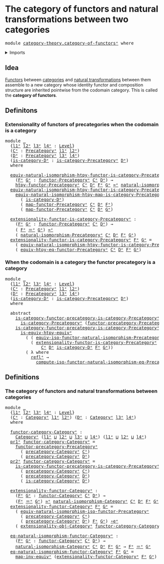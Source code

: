 # The category of functors and natural transformations between two categories

<pre class="Agda"><a id="88" class="Keyword">module</a> <a id="95" href="category-theory.category-of-functors%25E1%25B5%2589.html" class="Module">category-theory.category-of-functorsᵉ</a> <a id="133" class="Keyword">where</a>
</pre>
<details><summary>Imports</summary>

<pre class="Agda"><a id="189" class="Keyword">open</a> <a id="194" class="Keyword">import</a> <a id="201" href="category-theory.categories%25E1%25B5%2589.html" class="Module">category-theory.categoriesᵉ</a>
<a id="229" class="Keyword">open</a> <a id="234" class="Keyword">import</a> <a id="241" href="category-theory.category-of-maps-categories%25E1%25B5%2589.html" class="Module">category-theory.category-of-maps-categoriesᵉ</a>
<a id="286" class="Keyword">open</a> <a id="291" class="Keyword">import</a> <a id="298" href="category-theory.functors-categories%25E1%25B5%2589.html" class="Module">category-theory.functors-categoriesᵉ</a>
<a id="335" class="Keyword">open</a> <a id="340" class="Keyword">import</a> <a id="347" href="category-theory.functors-precategories%25E1%25B5%2589.html" class="Module">category-theory.functors-precategoriesᵉ</a>
<a id="387" class="Keyword">open</a> <a id="392" class="Keyword">import</a> <a id="399" href="category-theory.isomorphisms-in-categories%25E1%25B5%2589.html" class="Module">category-theory.isomorphisms-in-categoriesᵉ</a>
<a id="443" class="Keyword">open</a> <a id="448" class="Keyword">import</a> <a id="455" href="category-theory.natural-isomorphisms-functors-categories%25E1%25B5%2589.html" class="Module">category-theory.natural-isomorphisms-functors-categoriesᵉ</a>
<a id="513" class="Keyword">open</a> <a id="518" class="Keyword">import</a> <a id="525" href="category-theory.natural-isomorphisms-functors-precategories%25E1%25B5%2589.html" class="Module">category-theory.natural-isomorphisms-functors-precategoriesᵉ</a>
<a id="586" class="Keyword">open</a> <a id="591" class="Keyword">import</a> <a id="598" href="category-theory.precategories%25E1%25B5%2589.html" class="Module">category-theory.precategoriesᵉ</a>
<a id="629" class="Keyword">open</a> <a id="634" class="Keyword">import</a> <a id="641" href="category-theory.precategory-of-functors%25E1%25B5%2589.html" class="Module">category-theory.precategory-of-functorsᵉ</a>

<a id="683" class="Keyword">open</a> <a id="688" class="Keyword">import</a> <a id="695" href="foundation.dependent-pair-types%25E1%25B5%2589.html" class="Module">foundation.dependent-pair-typesᵉ</a>
<a id="728" class="Keyword">open</a> <a id="733" class="Keyword">import</a> <a id="740" href="foundation.equivalences%25E1%25B5%2589.html" class="Module">foundation.equivalencesᵉ</a>
<a id="765" class="Keyword">open</a> <a id="770" class="Keyword">import</a> <a id="777" href="foundation.identity-types%25E1%25B5%2589.html" class="Module">foundation.identity-typesᵉ</a>
<a id="804" class="Keyword">open</a> <a id="809" class="Keyword">import</a> <a id="816" href="foundation.universe-levels%25E1%25B5%2589.html" class="Module">foundation.universe-levelsᵉ</a>
</pre>
</details>

## Idea

[Functors](category-theory.functors-categories.md) between
[categories](category-theory.categories.md) and
[natural transformations](category-theory.natural-transformations-functors-categories.md)
between them assemble to a new category whose identity functor and composition
structure are inherited pointwise from the codomain category. This is called the
**category of functors**.

## Definitons

### Extensionality of functors of precategories when the codomain is a category

<pre class="Agda"><a id="1358" class="Keyword">module</a> <a id="1365" href="category-theory.category-of-functors%25E1%25B5%2589.html#1365" class="Module">_</a>
  <a id="1369" class="Symbol">{</a><a id="1370" href="category-theory.category-of-functors%25E1%25B5%2589.html#1370" class="Bound">l1ᵉ</a> <a id="1374" href="category-theory.category-of-functors%25E1%25B5%2589.html#1374" class="Bound">l2ᵉ</a> <a id="1378" href="category-theory.category-of-functors%25E1%25B5%2589.html#1378" class="Bound">l3ᵉ</a> <a id="1382" href="category-theory.category-of-functors%25E1%25B5%2589.html#1382" class="Bound">l4ᵉ</a> <a id="1386" class="Symbol">:</a> <a id="1388" href="Agda.Primitive.html#742" class="Postulate">Level</a><a id="1393" class="Symbol">}</a>
  <a id="1397" class="Symbol">(</a><a id="1398" href="category-theory.category-of-functors%25E1%25B5%2589.html#1398" class="Bound">Cᵉ</a> <a id="1401" class="Symbol">:</a> <a id="1403" href="category-theory.precategories%25E1%25B5%2589.html#3370" class="Function">Precategoryᵉ</a> <a id="1416" href="category-theory.category-of-functors%25E1%25B5%2589.html#1370" class="Bound">l1ᵉ</a> <a id="1420" href="category-theory.category-of-functors%25E1%25B5%2589.html#1374" class="Bound">l2ᵉ</a><a id="1423" class="Symbol">)</a>
  <a id="1427" class="Symbol">(</a><a id="1428" href="category-theory.category-of-functors%25E1%25B5%2589.html#1428" class="Bound">Dᵉ</a> <a id="1431" class="Symbol">:</a> <a id="1433" href="category-theory.precategories%25E1%25B5%2589.html#3370" class="Function">Precategoryᵉ</a> <a id="1446" href="category-theory.category-of-functors%25E1%25B5%2589.html#1378" class="Bound">l3ᵉ</a> <a id="1450" href="category-theory.category-of-functors%25E1%25B5%2589.html#1382" class="Bound">l4ᵉ</a><a id="1453" class="Symbol">)</a>
  <a id="1457" class="Symbol">(</a><a id="1458" href="category-theory.category-of-functors%25E1%25B5%2589.html#1458" class="Bound">is-category-Dᵉ</a> <a id="1473" class="Symbol">:</a> <a id="1475" href="category-theory.categories%25E1%25B5%2589.html#1906" class="Function">is-category-Precategoryᵉ</a> <a id="1500" href="category-theory.category-of-functors%25E1%25B5%2589.html#1428" class="Bound">Dᵉ</a><a id="1502" class="Symbol">)</a>
  <a id="1506" class="Keyword">where</a>

  <a id="1515" href="category-theory.category-of-functors%25E1%25B5%2589.html#1515" class="Function">equiv-natural-isomorphism-htpy-functor-is-category-Precategoryᵉ</a> <a id="1579" class="Symbol">:</a>
    <a id="1585" class="Symbol">(</a><a id="1586" href="category-theory.category-of-functors%25E1%25B5%2589.html#1586" class="Bound">Fᵉ</a> <a id="1589" href="category-theory.category-of-functors%25E1%25B5%2589.html#1589" class="Bound">Gᵉ</a> <a id="1592" class="Symbol">:</a> <a id="1594" href="category-theory.functors-precategories%25E1%25B5%2589.html#3980" class="Function">functor-Precategoryᵉ</a> <a id="1615" href="category-theory.category-of-functors%25E1%25B5%2589.html#1398" class="Bound">Cᵉ</a> <a id="1618" href="category-theory.category-of-functors%25E1%25B5%2589.html#1428" class="Bound">Dᵉ</a><a id="1620" class="Symbol">)</a> <a id="1622" class="Symbol">→</a>
    <a id="1628" href="category-theory.functors-precategories%25E1%25B5%2589.html#11177" class="Function">htpy-functor-Precategoryᵉ</a> <a id="1654" href="category-theory.category-of-functors%25E1%25B5%2589.html#1398" class="Bound">Cᵉ</a> <a id="1657" href="category-theory.category-of-functors%25E1%25B5%2589.html#1428" class="Bound">Dᵉ</a> <a id="1660" href="category-theory.category-of-functors%25E1%25B5%2589.html#1586" class="Bound">Fᵉ</a> <a id="1663" href="category-theory.category-of-functors%25E1%25B5%2589.html#1589" class="Bound">Gᵉ</a> <a id="1666" href="foundation-core.equivalences%25E1%25B5%2589.html#2662" class="Function Operator">≃ᵉ</a> <a id="1669" href="category-theory.natural-isomorphisms-functors-precategories%25E1%25B5%2589.html#4900" class="Function">natural-isomorphism-Precategoryᵉ</a> <a id="1702" href="category-theory.category-of-functors%25E1%25B5%2589.html#1398" class="Bound">Cᵉ</a> <a id="1705" href="category-theory.category-of-functors%25E1%25B5%2589.html#1428" class="Bound">Dᵉ</a> <a id="1708" href="category-theory.category-of-functors%25E1%25B5%2589.html#1586" class="Bound">Fᵉ</a> <a id="1711" href="category-theory.category-of-functors%25E1%25B5%2589.html#1589" class="Bound">Gᵉ</a>
  <a id="1716" href="category-theory.category-of-functors%25E1%25B5%2589.html#1515" class="Function">equiv-natural-isomorphism-htpy-functor-is-category-Precategoryᵉ</a> <a id="1780" href="category-theory.category-of-functors%25E1%25B5%2589.html#1780" class="Bound">Fᵉ</a> <a id="1783" href="category-theory.category-of-functors%25E1%25B5%2589.html#1783" class="Bound">Gᵉ</a> <a id="1786" class="Symbol">=</a>
    <a id="1792" href="category-theory.category-of-maps-categories%25E1%25B5%2589.html#2032" class="Function">equiv-natural-isomorphism-htpy-map-is-category-Precategoryᵉ</a> <a id="1852" href="category-theory.category-of-functors%25E1%25B5%2589.html#1398" class="Bound">Cᵉ</a> <a id="1855" href="category-theory.category-of-functors%25E1%25B5%2589.html#1428" class="Bound">Dᵉ</a>
      <a id="1864" class="Symbol">(</a> <a id="1866" href="category-theory.category-of-functors%25E1%25B5%2589.html#1458" class="Bound">is-category-Dᵉ</a><a id="1880" class="Symbol">)</a>
      <a id="1888" class="Symbol">(</a> <a id="1890" href="category-theory.functors-precategories%25E1%25B5%2589.html#4760" class="Function">map-functor-Precategoryᵉ</a> <a id="1915" href="category-theory.category-of-functors%25E1%25B5%2589.html#1398" class="Bound">Cᵉ</a> <a id="1918" href="category-theory.category-of-functors%25E1%25B5%2589.html#1428" class="Bound">Dᵉ</a> <a id="1921" href="category-theory.category-of-functors%25E1%25B5%2589.html#1780" class="Bound">Fᵉ</a><a id="1923" class="Symbol">)</a>
      <a id="1931" class="Symbol">(</a> <a id="1933" href="category-theory.functors-precategories%25E1%25B5%2589.html#4760" class="Function">map-functor-Precategoryᵉ</a> <a id="1958" href="category-theory.category-of-functors%25E1%25B5%2589.html#1398" class="Bound">Cᵉ</a> <a id="1961" href="category-theory.category-of-functors%25E1%25B5%2589.html#1428" class="Bound">Dᵉ</a> <a id="1964" href="category-theory.category-of-functors%25E1%25B5%2589.html#1783" class="Bound">Gᵉ</a><a id="1966" class="Symbol">)</a>

  <a id="1971" href="category-theory.category-of-functors%25E1%25B5%2589.html#1971" class="Function">extensionality-functor-is-category-Precategoryᵉ</a> <a id="2019" class="Symbol">:</a>
    <a id="2025" class="Symbol">(</a><a id="2026" href="category-theory.category-of-functors%25E1%25B5%2589.html#2026" class="Bound">Fᵉ</a> <a id="2029" href="category-theory.category-of-functors%25E1%25B5%2589.html#2029" class="Bound">Gᵉ</a> <a id="2032" class="Symbol">:</a> <a id="2034" href="category-theory.functors-precategories%25E1%25B5%2589.html#3980" class="Function">functor-Precategoryᵉ</a> <a id="2055" href="category-theory.category-of-functors%25E1%25B5%2589.html#1398" class="Bound">Cᵉ</a> <a id="2058" href="category-theory.category-of-functors%25E1%25B5%2589.html#1428" class="Bound">Dᵉ</a><a id="2060" class="Symbol">)</a> <a id="2062" class="Symbol">→</a>
    <a id="2068" class="Symbol">(</a> <a id="2070" href="category-theory.category-of-functors%25E1%25B5%2589.html#2026" class="Bound">Fᵉ</a> <a id="2073" href="foundation-core.identity-types%25E1%25B5%2589.html#2730" class="Function Operator">＝ᵉ</a> <a id="2076" href="category-theory.category-of-functors%25E1%25B5%2589.html#2029" class="Bound">Gᵉ</a><a id="2078" class="Symbol">)</a> <a id="2080" href="foundation-core.equivalences%25E1%25B5%2589.html#2662" class="Function Operator">≃ᵉ</a>
    <a id="2087" class="Symbol">(</a> <a id="2089" href="category-theory.natural-isomorphisms-functors-precategories%25E1%25B5%2589.html#4900" class="Function">natural-isomorphism-Precategoryᵉ</a> <a id="2122" href="category-theory.category-of-functors%25E1%25B5%2589.html#1398" class="Bound">Cᵉ</a> <a id="2125" href="category-theory.category-of-functors%25E1%25B5%2589.html#1428" class="Bound">Dᵉ</a> <a id="2128" href="category-theory.category-of-functors%25E1%25B5%2589.html#2026" class="Bound">Fᵉ</a> <a id="2131" href="category-theory.category-of-functors%25E1%25B5%2589.html#2029" class="Bound">Gᵉ</a><a id="2133" class="Symbol">)</a>
  <a id="2137" href="category-theory.category-of-functors%25E1%25B5%2589.html#1971" class="Function">extensionality-functor-is-category-Precategoryᵉ</a> <a id="2185" href="category-theory.category-of-functors%25E1%25B5%2589.html#2185" class="Bound">Fᵉ</a> <a id="2188" href="category-theory.category-of-functors%25E1%25B5%2589.html#2188" class="Bound">Gᵉ</a> <a id="2191" class="Symbol">=</a>
    <a id="2197" class="Symbol">(</a> <a id="2199" href="category-theory.category-of-functors%25E1%25B5%2589.html#1515" class="Function">equiv-natural-isomorphism-htpy-functor-is-category-Precategoryᵉ</a> <a id="2263" href="category-theory.category-of-functors%25E1%25B5%2589.html#2185" class="Bound">Fᵉ</a> <a id="2266" href="category-theory.category-of-functors%25E1%25B5%2589.html#2188" class="Bound">Gᵉ</a><a id="2268" class="Symbol">)</a> <a id="2270" href="foundation-core.equivalences%25E1%25B5%2589.html#14156" class="Function Operator">∘eᵉ</a>
    <a id="2278" class="Symbol">(</a> <a id="2280" href="category-theory.functors-precategories%25E1%25B5%2589.html#11384" class="Function">equiv-htpy-eq-functor-Precategoryᵉ</a> <a id="2315" href="category-theory.category-of-functors%25E1%25B5%2589.html#1398" class="Bound">Cᵉ</a> <a id="2318" href="category-theory.category-of-functors%25E1%25B5%2589.html#1428" class="Bound">Dᵉ</a> <a id="2321" href="category-theory.category-of-functors%25E1%25B5%2589.html#2185" class="Bound">Fᵉ</a> <a id="2324" href="category-theory.category-of-functors%25E1%25B5%2589.html#2188" class="Bound">Gᵉ</a><a id="2326" class="Symbol">)</a>
</pre>
### When the codomain is a category the functor precategory is a category

<pre class="Agda"><a id="2416" class="Keyword">module</a> <a id="2423" href="category-theory.category-of-functors%25E1%25B5%2589.html#2423" class="Module">_</a>
  <a id="2427" class="Symbol">{</a><a id="2428" href="category-theory.category-of-functors%25E1%25B5%2589.html#2428" class="Bound">l1ᵉ</a> <a id="2432" href="category-theory.category-of-functors%25E1%25B5%2589.html#2432" class="Bound">l2ᵉ</a> <a id="2436" href="category-theory.category-of-functors%25E1%25B5%2589.html#2436" class="Bound">l3ᵉ</a> <a id="2440" href="category-theory.category-of-functors%25E1%25B5%2589.html#2440" class="Bound">l4ᵉ</a> <a id="2444" class="Symbol">:</a> <a id="2446" href="Agda.Primitive.html#742" class="Postulate">Level</a><a id="2451" class="Symbol">}</a>
  <a id="2455" class="Symbol">(</a><a id="2456" href="category-theory.category-of-functors%25E1%25B5%2589.html#2456" class="Bound">Cᵉ</a> <a id="2459" class="Symbol">:</a> <a id="2461" href="category-theory.precategories%25E1%25B5%2589.html#3370" class="Function">Precategoryᵉ</a> <a id="2474" href="category-theory.category-of-functors%25E1%25B5%2589.html#2428" class="Bound">l1ᵉ</a> <a id="2478" href="category-theory.category-of-functors%25E1%25B5%2589.html#2432" class="Bound">l2ᵉ</a><a id="2481" class="Symbol">)</a>
  <a id="2485" class="Symbol">(</a><a id="2486" href="category-theory.category-of-functors%25E1%25B5%2589.html#2486" class="Bound">Dᵉ</a> <a id="2489" class="Symbol">:</a> <a id="2491" href="category-theory.precategories%25E1%25B5%2589.html#3370" class="Function">Precategoryᵉ</a> <a id="2504" href="category-theory.category-of-functors%25E1%25B5%2589.html#2436" class="Bound">l3ᵉ</a> <a id="2508" href="category-theory.category-of-functors%25E1%25B5%2589.html#2440" class="Bound">l4ᵉ</a><a id="2511" class="Symbol">)</a>
  <a id="2515" class="Symbol">(</a><a id="2516" href="category-theory.category-of-functors%25E1%25B5%2589.html#2516" class="Bound">is-category-Dᵉ</a> <a id="2531" class="Symbol">:</a> <a id="2533" href="category-theory.categories%25E1%25B5%2589.html#1906" class="Function">is-category-Precategoryᵉ</a> <a id="2558" href="category-theory.category-of-functors%25E1%25B5%2589.html#2486" class="Bound">Dᵉ</a><a id="2560" class="Symbol">)</a>
  <a id="2564" class="Keyword">where</a>

  <a id="2573" class="Keyword">abstract</a>
    <a id="2586" href="category-theory.category-of-functors%25E1%25B5%2589.html#2586" class="Function">is-category-functor-precategory-is-category-Precategoryᵉ</a> <a id="2643" class="Symbol">:</a>
      <a id="2651" href="category-theory.categories%25E1%25B5%2589.html#1906" class="Function">is-category-Precategoryᵉ</a> <a id="2676" class="Symbol">(</a><a id="2677" href="category-theory.precategory-of-functors%25E1%25B5%2589.html#5998" class="Function">functor-precategory-Precategoryᵉ</a> <a id="2710" href="category-theory.category-of-functors%25E1%25B5%2589.html#2456" class="Bound">Cᵉ</a> <a id="2713" href="category-theory.category-of-functors%25E1%25B5%2589.html#2486" class="Bound">Dᵉ</a><a id="2715" class="Symbol">)</a>
    <a id="2721" href="category-theory.category-of-functors%25E1%25B5%2589.html#2586" class="Function">is-category-functor-precategory-is-category-Precategoryᵉ</a> <a id="2778" href="category-theory.category-of-functors%25E1%25B5%2589.html#2778" class="Bound">Fᵉ</a> <a id="2781" href="category-theory.category-of-functors%25E1%25B5%2589.html#2781" class="Bound">Gᵉ</a> <a id="2784" class="Symbol">=</a>
      <a id="2792" href="foundation-core.equivalences%25E1%25B5%2589.html#15867" class="Function">is-equiv-htpy-equivᵉ</a>
        <a id="2821" class="Symbol">(</a> <a id="2823" class="Symbol">(</a> <a id="2825" href="category-theory.precategory-of-functors%25E1%25B5%2589.html#11936" class="Function">equiv-iso-functor-natural-isomorphism-Precategoryᵉ</a> <a id="2876" href="category-theory.category-of-functors%25E1%25B5%2589.html#2456" class="Bound">Cᵉ</a> <a id="2879" href="category-theory.category-of-functors%25E1%25B5%2589.html#2486" class="Bound">Dᵉ</a> <a id="2882" href="category-theory.category-of-functors%25E1%25B5%2589.html#2778" class="Bound">Fᵉ</a> <a id="2885" href="category-theory.category-of-functors%25E1%25B5%2589.html#2781" class="Bound">Gᵉ</a><a id="2887" class="Symbol">)</a> <a id="2889" href="foundation-core.equivalences%25E1%25B5%2589.html#14156" class="Function Operator">∘eᵉ</a>
          <a id="2903" class="Symbol">(</a> <a id="2905" href="category-theory.category-of-functors%25E1%25B5%2589.html#1971" class="Function">extensionality-functor-is-category-Precategoryᵉ</a>
              <a id="2967" href="category-theory.category-of-functors%25E1%25B5%2589.html#2456" class="Bound">Cᵉ</a> <a id="2970" href="category-theory.category-of-functors%25E1%25B5%2589.html#2486" class="Bound">Dᵉ</a> <a id="2973" href="category-theory.category-of-functors%25E1%25B5%2589.html#2516" class="Bound">is-category-Dᵉ</a> <a id="2988" href="category-theory.category-of-functors%25E1%25B5%2589.html#2778" class="Bound">Fᵉ</a> <a id="2991" href="category-theory.category-of-functors%25E1%25B5%2589.html#2781" class="Bound">Gᵉ</a><a id="2993" class="Symbol">))</a>
        <a id="3004" class="Symbol">(</a> <a id="3006" class="Symbol">λ</a> <a id="3008" class="Keyword">where</a>
          <a id="3024" href="foundation-core.identity-types%25E1%25B5%2589.html#2694" class="InductiveConstructor">reflᵉ</a> <a id="3030" class="Symbol">→</a>
            <a id="3044" href="category-theory.precategory-of-functors%25E1%25B5%2589.html#12779" class="Function">compute-iso-functor-natural-isomorphism-eq-Precategoryᵉ</a> <a id="3100" href="category-theory.category-of-functors%25E1%25B5%2589.html#2456" class="Bound">Cᵉ</a> <a id="3103" href="category-theory.category-of-functors%25E1%25B5%2589.html#2486" class="Bound">Dᵉ</a> <a id="3106" href="category-theory.category-of-functors%25E1%25B5%2589.html#2778" class="Bound">Fᵉ</a> <a id="3109" href="category-theory.category-of-functors%25E1%25B5%2589.html#2781" class="Bound">Gᵉ</a> <a id="3112" href="foundation-core.identity-types%25E1%25B5%2589.html#2694" class="InductiveConstructor">reflᵉ</a><a id="3117" class="Symbol">)</a>
</pre>
## Definitions

### The category of functors and natural transformations between categories

<pre class="Agda"><a id="3225" class="Keyword">module</a> <a id="3232" href="category-theory.category-of-functors%25E1%25B5%2589.html#3232" class="Module">_</a>
  <a id="3236" class="Symbol">{</a><a id="3237" href="category-theory.category-of-functors%25E1%25B5%2589.html#3237" class="Bound">l1ᵉ</a> <a id="3241" href="category-theory.category-of-functors%25E1%25B5%2589.html#3241" class="Bound">l2ᵉ</a> <a id="3245" href="category-theory.category-of-functors%25E1%25B5%2589.html#3245" class="Bound">l3ᵉ</a> <a id="3249" href="category-theory.category-of-functors%25E1%25B5%2589.html#3249" class="Bound">l4ᵉ</a> <a id="3253" class="Symbol">:</a> <a id="3255" href="Agda.Primitive.html#742" class="Postulate">Level</a><a id="3260" class="Symbol">}</a>
  <a id="3264" class="Symbol">(</a><a id="3265" href="category-theory.category-of-functors%25E1%25B5%2589.html#3265" class="Bound">Cᵉ</a> <a id="3268" class="Symbol">:</a> <a id="3270" href="category-theory.categories%25E1%25B5%2589.html#2222" class="Function">Categoryᵉ</a> <a id="3280" href="category-theory.category-of-functors%25E1%25B5%2589.html#3237" class="Bound">l1ᵉ</a> <a id="3284" href="category-theory.category-of-functors%25E1%25B5%2589.html#3241" class="Bound">l2ᵉ</a><a id="3287" class="Symbol">)</a> <a id="3289" class="Symbol">(</a><a id="3290" href="category-theory.category-of-functors%25E1%25B5%2589.html#3290" class="Bound">Dᵉ</a> <a id="3293" class="Symbol">:</a> <a id="3295" href="category-theory.categories%25E1%25B5%2589.html#2222" class="Function">Categoryᵉ</a> <a id="3305" href="category-theory.category-of-functors%25E1%25B5%2589.html#3245" class="Bound">l3ᵉ</a> <a id="3309" href="category-theory.category-of-functors%25E1%25B5%2589.html#3249" class="Bound">l4ᵉ</a><a id="3312" class="Symbol">)</a>
  <a id="3316" class="Keyword">where</a>

  <a id="3325" href="category-theory.category-of-functors%25E1%25B5%2589.html#3325" class="Function">functor-category-Categoryᵉ</a> <a id="3352" class="Symbol">:</a>
    <a id="3358" href="category-theory.categories%25E1%25B5%2589.html#2222" class="Function">Categoryᵉ</a> <a id="3368" class="Symbol">(</a><a id="3369" href="category-theory.category-of-functors%25E1%25B5%2589.html#3237" class="Bound">l1ᵉ</a> <a id="3373" href="Agda.Primitive.html#961" class="Primitive Operator">⊔</a> <a id="3375" href="category-theory.category-of-functors%25E1%25B5%2589.html#3241" class="Bound">l2ᵉ</a> <a id="3379" href="Agda.Primitive.html#961" class="Primitive Operator">⊔</a> <a id="3381" href="category-theory.category-of-functors%25E1%25B5%2589.html#3245" class="Bound">l3ᵉ</a> <a id="3385" href="Agda.Primitive.html#961" class="Primitive Operator">⊔</a> <a id="3387" href="category-theory.category-of-functors%25E1%25B5%2589.html#3249" class="Bound">l4ᵉ</a><a id="3390" class="Symbol">)</a> <a id="3392" class="Symbol">(</a><a id="3393" href="category-theory.category-of-functors%25E1%25B5%2589.html#3237" class="Bound">l1ᵉ</a> <a id="3397" href="Agda.Primitive.html#961" class="Primitive Operator">⊔</a> <a id="3399" href="category-theory.category-of-functors%25E1%25B5%2589.html#3241" class="Bound">l2ᵉ</a> <a id="3403" href="Agda.Primitive.html#961" class="Primitive Operator">⊔</a> <a id="3405" href="category-theory.category-of-functors%25E1%25B5%2589.html#3249" class="Bound">l4ᵉ</a><a id="3408" class="Symbol">)</a>
  <a id="3412" href="foundation.dependent-pair-types%25E1%25B5%2589.html#697" class="Field">pr1ᵉ</a> <a id="3417" href="category-theory.category-of-functors%25E1%25B5%2589.html#3325" class="Function">functor-category-Categoryᵉ</a> <a id="3444" class="Symbol">=</a>
    <a id="3450" href="category-theory.precategory-of-functors%25E1%25B5%2589.html#5998" class="Function">functor-precategory-Precategoryᵉ</a>
      <a id="3489" class="Symbol">(</a> <a id="3491" href="category-theory.categories%25E1%25B5%2589.html#2419" class="Function">precategory-Categoryᵉ</a> <a id="3513" href="category-theory.category-of-functors%25E1%25B5%2589.html#3265" class="Bound">Cᵉ</a><a id="3515" class="Symbol">)</a>
      <a id="3523" class="Symbol">(</a> <a id="3525" href="category-theory.categories%25E1%25B5%2589.html#2419" class="Function">precategory-Categoryᵉ</a> <a id="3547" href="category-theory.category-of-functors%25E1%25B5%2589.html#3290" class="Bound">Dᵉ</a><a id="3549" class="Symbol">)</a>
  <a id="3553" href="foundation.dependent-pair-types%25E1%25B5%2589.html#711" class="Field">pr2ᵉ</a> <a id="3558" href="category-theory.category-of-functors%25E1%25B5%2589.html#3325" class="Function">functor-category-Categoryᵉ</a> <a id="3585" class="Symbol">=</a>
    <a id="3591" href="category-theory.category-of-functors%25E1%25B5%2589.html#2586" class="Function">is-category-functor-precategory-is-category-Precategoryᵉ</a>
      <a id="3654" class="Symbol">(</a> <a id="3656" href="category-theory.categories%25E1%25B5%2589.html#2419" class="Function">precategory-Categoryᵉ</a> <a id="3678" href="category-theory.category-of-functors%25E1%25B5%2589.html#3265" class="Bound">Cᵉ</a><a id="3680" class="Symbol">)</a>
      <a id="3688" class="Symbol">(</a> <a id="3690" href="category-theory.categories%25E1%25B5%2589.html#2419" class="Function">precategory-Categoryᵉ</a> <a id="3712" href="category-theory.category-of-functors%25E1%25B5%2589.html#3290" class="Bound">Dᵉ</a><a id="3714" class="Symbol">)</a>
      <a id="3722" class="Symbol">(</a> <a id="3724" href="category-theory.categories%25E1%25B5%2589.html#5090" class="Function">is-category-Categoryᵉ</a> <a id="3746" href="category-theory.category-of-functors%25E1%25B5%2589.html#3290" class="Bound">Dᵉ</a><a id="3748" class="Symbol">)</a>

  <a id="3753" href="category-theory.category-of-functors%25E1%25B5%2589.html#3753" class="Function">extensionality-functor-Categoryᵉ</a> <a id="3786" class="Symbol">:</a>
    <a id="3792" class="Symbol">(</a><a id="3793" href="category-theory.category-of-functors%25E1%25B5%2589.html#3793" class="Bound">Fᵉ</a> <a id="3796" href="category-theory.category-of-functors%25E1%25B5%2589.html#3796" class="Bound">Gᵉ</a> <a id="3799" class="Symbol">:</a> <a id="3801" href="category-theory.functors-categories%25E1%25B5%2589.html#2321" class="Function">functor-Categoryᵉ</a> <a id="3819" href="category-theory.category-of-functors%25E1%25B5%2589.html#3265" class="Bound">Cᵉ</a> <a id="3822" href="category-theory.category-of-functors%25E1%25B5%2589.html#3290" class="Bound">Dᵉ</a><a id="3824" class="Symbol">)</a> <a id="3826" class="Symbol">→</a>
    <a id="3832" class="Symbol">(</a><a id="3833" href="category-theory.category-of-functors%25E1%25B5%2589.html#3793" class="Bound">Fᵉ</a> <a id="3836" href="foundation-core.identity-types%25E1%25B5%2589.html#2730" class="Function Operator">＝ᵉ</a> <a id="3839" href="category-theory.category-of-functors%25E1%25B5%2589.html#3796" class="Bound">Gᵉ</a><a id="3841" class="Symbol">)</a> <a id="3843" href="foundation-core.equivalences%25E1%25B5%2589.html#2662" class="Function Operator">≃ᵉ</a> <a id="3846" href="category-theory.natural-isomorphisms-functors-categories%25E1%25B5%2589.html#4713" class="Function">natural-isomorphism-Categoryᵉ</a> <a id="3876" href="category-theory.category-of-functors%25E1%25B5%2589.html#3265" class="Bound">Cᵉ</a> <a id="3879" href="category-theory.category-of-functors%25E1%25B5%2589.html#3290" class="Bound">Dᵉ</a> <a id="3882" href="category-theory.category-of-functors%25E1%25B5%2589.html#3793" class="Bound">Fᵉ</a> <a id="3885" href="category-theory.category-of-functors%25E1%25B5%2589.html#3796" class="Bound">Gᵉ</a>
  <a id="3890" href="category-theory.category-of-functors%25E1%25B5%2589.html#3753" class="Function">extensionality-functor-Categoryᵉ</a> <a id="3923" href="category-theory.category-of-functors%25E1%25B5%2589.html#3923" class="Bound">Fᵉ</a> <a id="3926" href="category-theory.category-of-functors%25E1%25B5%2589.html#3926" class="Bound">Gᵉ</a> <a id="3929" class="Symbol">=</a>
    <a id="3935" class="Symbol">(</a> <a id="3937" href="category-theory.precategory-of-functors%25E1%25B5%2589.html#12239" class="Function">equiv-natural-isomorphism-iso-functor-Precategoryᵉ</a>
      <a id="3994" class="Symbol">(</a> <a id="3996" href="category-theory.categories%25E1%25B5%2589.html#2419" class="Function">precategory-Categoryᵉ</a> <a id="4018" href="category-theory.category-of-functors%25E1%25B5%2589.html#3265" class="Bound">Cᵉ</a><a id="4020" class="Symbol">)</a>
      <a id="4028" class="Symbol">(</a> <a id="4030" href="category-theory.categories%25E1%25B5%2589.html#2419" class="Function">precategory-Categoryᵉ</a> <a id="4052" href="category-theory.category-of-functors%25E1%25B5%2589.html#3290" class="Bound">Dᵉ</a><a id="4054" class="Symbol">)</a> <a id="4056" href="category-theory.category-of-functors%25E1%25B5%2589.html#3923" class="Bound">Fᵉ</a> <a id="4059" href="category-theory.category-of-functors%25E1%25B5%2589.html#3926" class="Bound">Gᵉ</a><a id="4061" class="Symbol">)</a> <a id="4063" href="foundation-core.equivalences%25E1%25B5%2589.html#14156" class="Function Operator">∘eᵉ</a>
    <a id="4071" class="Symbol">(</a> <a id="4073" href="category-theory.isomorphisms-in-categories%25E1%25B5%2589.html#21821" class="Function">extensionality-obj-Categoryᵉ</a> <a id="4102" href="category-theory.category-of-functors%25E1%25B5%2589.html#3325" class="Function">functor-category-Categoryᵉ</a> <a id="4129" href="category-theory.category-of-functors%25E1%25B5%2589.html#3923" class="Bound">Fᵉ</a> <a id="4132" href="category-theory.category-of-functors%25E1%25B5%2589.html#3926" class="Bound">Gᵉ</a><a id="4134" class="Symbol">)</a>

  <a id="4139" href="category-theory.category-of-functors%25E1%25B5%2589.html#4139" class="Function">eq-natural-isomorphism-functor-Categoryᵉ</a> <a id="4180" class="Symbol">:</a>
    <a id="4186" class="Symbol">(</a><a id="4187" href="category-theory.category-of-functors%25E1%25B5%2589.html#4187" class="Bound">Fᵉ</a> <a id="4190" href="category-theory.category-of-functors%25E1%25B5%2589.html#4190" class="Bound">Gᵉ</a> <a id="4193" class="Symbol">:</a> <a id="4195" href="category-theory.functors-categories%25E1%25B5%2589.html#2321" class="Function">functor-Categoryᵉ</a> <a id="4213" href="category-theory.category-of-functors%25E1%25B5%2589.html#3265" class="Bound">Cᵉ</a> <a id="4216" href="category-theory.category-of-functors%25E1%25B5%2589.html#3290" class="Bound">Dᵉ</a><a id="4218" class="Symbol">)</a> <a id="4220" class="Symbol">→</a>
    <a id="4226" href="category-theory.natural-isomorphisms-functors-categories%25E1%25B5%2589.html#4713" class="Function">natural-isomorphism-Categoryᵉ</a> <a id="4256" href="category-theory.category-of-functors%25E1%25B5%2589.html#3265" class="Bound">Cᵉ</a> <a id="4259" href="category-theory.category-of-functors%25E1%25B5%2589.html#3290" class="Bound">Dᵉ</a> <a id="4262" href="category-theory.category-of-functors%25E1%25B5%2589.html#4187" class="Bound">Fᵉ</a> <a id="4265" href="category-theory.category-of-functors%25E1%25B5%2589.html#4190" class="Bound">Gᵉ</a> <a id="4268" class="Symbol">→</a> <a id="4270" href="category-theory.category-of-functors%25E1%25B5%2589.html#4187" class="Bound">Fᵉ</a> <a id="4273" href="foundation-core.identity-types%25E1%25B5%2589.html#2730" class="Function Operator">＝ᵉ</a> <a id="4276" href="category-theory.category-of-functors%25E1%25B5%2589.html#4190" class="Bound">Gᵉ</a>
  <a id="4281" href="category-theory.category-of-functors%25E1%25B5%2589.html#4139" class="Function">eq-natural-isomorphism-functor-Categoryᵉ</a> <a id="4322" href="category-theory.category-of-functors%25E1%25B5%2589.html#4322" class="Bound">Fᵉ</a> <a id="4325" href="category-theory.category-of-functors%25E1%25B5%2589.html#4325" class="Bound">Gᵉ</a> <a id="4328" class="Symbol">=</a>
    <a id="4334" href="foundation-core.equivalences%25E1%25B5%2589.html#8521" class="Function">map-inv-equivᵉ</a> <a id="4349" class="Symbol">(</a><a id="4350" href="category-theory.category-of-functors%25E1%25B5%2589.html#3753" class="Function">extensionality-functor-Categoryᵉ</a> <a id="4383" href="category-theory.category-of-functors%25E1%25B5%2589.html#4322" class="Bound">Fᵉ</a> <a id="4386" href="category-theory.category-of-functors%25E1%25B5%2589.html#4325" class="Bound">Gᵉ</a><a id="4388" class="Symbol">)</a>
</pre>